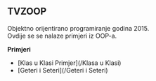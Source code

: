 ## TVZOOP
Objektno orijentirano programiranje godina 2015.  
Ovdije se se nalaze primjeri iz OOP-a.

**Primjeri**
- [Klas u Klasi Primjer](/Klasa u Klasi)
- [Geteri i Seteri](/Geteri i Seteri)
